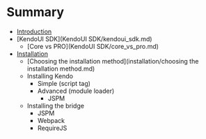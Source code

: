 # Summary

* [Introduction](README.md)
* [KendoUI SDK](KendoUI SDK/kendoui_sdk.md)
   * [Core vs PRO](KendoUI SDK/core_vs_pro.md)
* [Installation](installation/installation.md)
   * [Choosing the installation method](installation/choosing the installation method.md)
   * Installing Kendo
       * Simple (script tag)
       * Advanced (module loader)
           * JSPM
   * Installing the bridge
       * JSPM
       * Webpack
       * RequireJS

